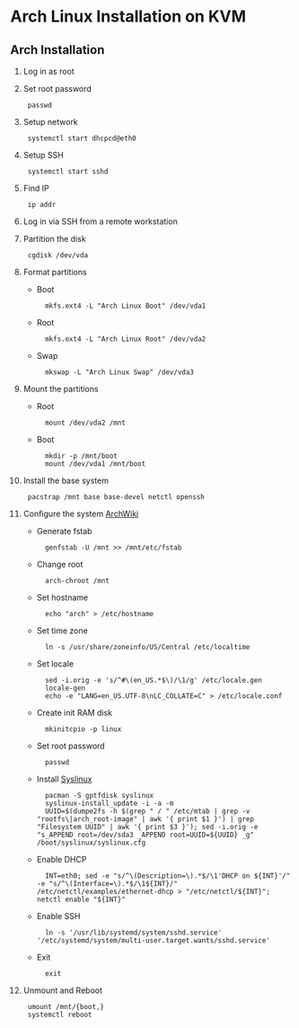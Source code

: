# Arch Linux Installation on KVM

## Arch Installation
1. Log in as root
2. Set root password

		passwd

3. Setup network

		systemctl start dhcpcd@eth0

4. Setup SSH

		systemctl start sshd

5. Find IP

		ip addr

6. Log in via SSH from a remote workstation
7. Partition the disk

		cgdisk /dev/vda

8. Format partitions
    - Boot

			mkfs.ext4 -L "Arch Linux Boot" /dev/vda1

    - Root

			mkfs.ext4 -L "Arch Linux Root" /dev/vda2

    - Swap

			mkswap -L "Arch Linux Swap" /dev/vda3

9. Mount the partitions
    - Root

			mount /dev/vda2 /mnt

    - Boot

			mkdir -p /mnt/boot
			mount /dev/vda1 /mnt/boot

1. Install the base system

		pacstrap /mnt base base-devel netctl openssh

2. Configure the system [ArchWiki](https///wiki.archlinux.org/index.php/Installation_Guide#Configure_the_system)
    - Generate fstab

			genfstab -U /mnt >> /mnt/etc/fstab

    - Change root

			arch-chroot /mnt

    - Set hostname

			echo "arch" > /etc/hostname

    - Set time zone

			ln -s /usr/share/zoneinfo/US/Central /etc/localtime

    - Set locale

			sed -i.orig -e 's/^#\(en_US.*$\)/\1/g' /etc/locale.gen
			locale-gen
			echo -e "LANG=en_US.UTF-8\nLC_COLLATE=C" > /etc/locale.conf

    - Create init RAM disk

			mkinitcpio -p linux

    - Set root password

			passwd

    - Install [Syslinux](https///wiki.archlinux.org/index.php/Syslinux)

			pacman -S gptfdisk syslinux
			syslinux-install_update -i -a -m
			UUID=$(dumpe2fs -h $(grep " / " /etc/mtab | grep -v "rootfs\|arch_root-image" | awk '{ print $1 }') | grep "Filesystem UUID" | awk '{ print $3 }'); sed -i.orig -e "s_APPEND root=/dev/sda3 _APPEND root=UUID=${UUID} _g" /boot/syslinux/syslinux.cfg

    - Enable DHCP

			INT=eth0; sed -e "s/^\(Description=\).*$/\1'DHCP on ${INT}'/" -e "s/^\(Interface=\).*$/\1${INT}/" /etc/netctl/examples/ethernet-dhcp > "/etc/netctl/${INT}"; netctl enable "${INT}"

    - Enable SSH

			ln -s '/usr/lib/systemd/system/sshd.service' '/etc/systemd/system/multi-user.target.wants/sshd.service'

    - Exit

			exit

1. Unmount and Reboot

		umount /mnt/{boot,}
		systemctl reboot

